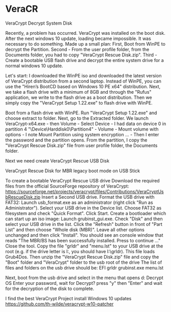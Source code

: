 # VeraCR
VeraCrypt Decrypt System Disk

Recently, a problem has occurred. VeraСrypt was installed on the boot disk. After the next windows 10 update, loading became impossible. It was necessary to do something. 
  Made up a small plan:
    First, Boot from WinPE to decrypt the Partition. 
    Second - From the user profile folder, from the Documents folder, you had to copy "VeraCrypt Rescue Disk.zip". 
    Third - Create a bootable USB flash drive and decrypt the entire system drive for a normal windows 10 update.

Let's start:
I downloaded the WinPE iso and downloaded the latest version of VeraCrypt distribution from a second laptop. Instead of WinPE, you can use the "Hiren’s BootCD based on Windows 10 PE x64" distribution. Next, we take a flash drive with a minimum of 8GB and through the "Rufus" application, we write to the flash drive as a boot distribution. Then we simply copy the "VeraCrypt Setup 1.22.exe" to flash drive with WinPE.

Boot from a flash drive with WinPE. Run "VeraCrypt Setup 1.22.exe" and choose extract to folder. Next, go to the Extracted folder. We launch VeraCrypt-x64.exe - then Volume - Select Device - I had data on device 0 in partition 4 "\Device\Harddisk0\Partition4" - 
Volume - Mount volume with options - I note Mount Partition using system encryption ... - Then I enter the password and the partition opens. From the partition, I copy the "VeraCrypt Rescue Disk.zip" file from  user profile folder, the Documents folder.

Next we need create VeraCrypt Rescue USB Disk

VeraCrypt Rescue Disk for MBR legacy boot mode on USB Stick

To create a bootable VeraCrypt Rescue USB drive 
Download the required files from the official SourceForge repository of VeraCrypt: https://sourceforge.net/projects/veracrypt/files/Contributions/VeraCryptUsbRescueDisk.zip
Insert a Second USB drive.
  Format the USB drive with FAT32:
    Launch usb_format.exe as an administrator (right click "Run as Administrator").
    Select your USB drive in the Device list.
    Choose FAT32 as filesystem and check "Quick Format". Click Start.
Create a bootloader which can start up an iso image:
  Launch grubinst_gui.exe.
    Check "Disk" and then select your USB drive in the list.
    Click the "Refresh" button in front of "Part List" and then choose "Whole disk (MBR)".
    Leave all other options unchanged and then click "Install".
    You should see an console window that reads "The MBR/BS has been successfully installed. Press <ENTER> to continue ..."
    Close the tool.
Copy the file "grldr" and "menu.lst" to your USB drive at the root (e.g. if the drive letter is I:, you should have I:\grldr). This file loads Grub4Dos.
Then unzip the "VeraCrypt Rescue Disk.zip" file and copy the "Boot" folder and "VeraCrypt" folder to the usb root of the drive
The list of files and folders on the usb drive should be:
EFI
grldr
grubinst.exe
menu.lst

Next, boot from the usb drive and select in the menu that opens
d: Decrypt OS
Enter your password, wait for Decrypt? press "y" then "Enter" and wait for the decryption of the disk to complete.




I find the best VeraCrypt Project install Windows 10 updates
https://github.com/th-wilde/veracrypt-w10-patcher
